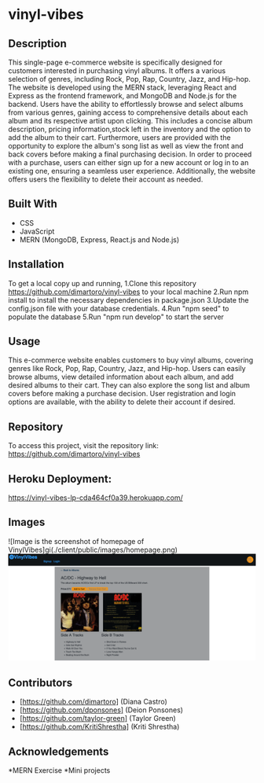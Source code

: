 # vinyl-vibes

## Description
This single-page e-commerce website is specifically designed for customers interested in purchasing vinyl albums. It offers a various selection of genres, including Rock, Pop, Rap, Country, Jazz, and Hip-hop. The website is developed using the MERN stack, leveraging React and Express as the frontend framework, and MongoDB and Node.js for the backend. Users have the ability to effortlessly browse and select albums from various genres, gaining access to comprehensive details about each album and its respective artist upon clicking. This includes a concise album description, pricing information,stock left in the inventory and the option to add the album to their cart. Furthermore, users are provided with the opportunity to explore the album's song list as well as view the front and back covers before making a final purchasing decision. In order to proceed with a purchase, users can either sign up for a new account or log in to an existing one, ensuring a seamless user experience. Additionally, the website offers users the flexibility to delete their account as needed.

## Built With
* CSS
* JavaScript
* MERN (MongoDB, Express, React.js and Node.js)

## Installation
To get a local copy up and running, 
1.Clone this repository https://github.com/dimartoro/vinyl-vibes to your local machine
2.Run npm install to install the necessary dependencies in package.json
3.Update the config.json file with your database credentials. 
4.Run "npm seed" to populate the database
5.Run "npm run develop" to start the server

## Usage
This e-commerce website enables customers to buy vinyl albums, covering genres like Rock, Pop, Rap, Country, Jazz, and Hip-hop. Users can easily browse albums, view detailed information about each album, and add desired albums to their cart. They can also explore the song list and album covers before making a purchase decision. User registration and login options are available, with the ability to delete their account if desired.

## Repository
To access this project, visit the repository link: https://github.com/dimartoro/vinyl-vibes

## Heroku Deployment: 
https://vinyl-vibes-lp-cda464cf0a39.herokuapp.com/

## Images
![Image is the screenshot of homepage of VinylVibes]gi(./client/public/images/homepage.png)
![Image is the screenshot of album cover](./client/public/images/albumdetail.png)

## Contributors
* [https://github.com/dimartoro] (Diana Castro)
* [https://github.com/dponsones] (Deion Ponsones)
* [https://github.com/taylor-green] (Taylor Green)
* [https://github.com/KritiShrestha] (Kriti Shrestha)

## Acknowledgements
*MERN Exercise 
*Mini projects
